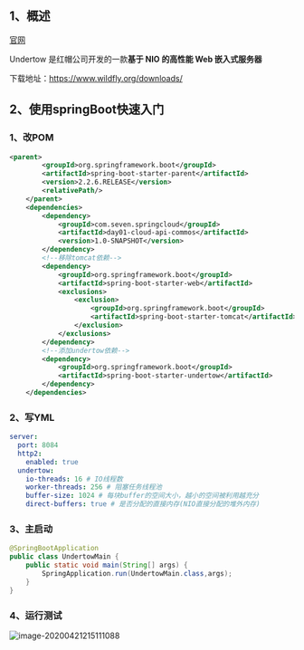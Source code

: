 ## 1、概述

[官网](http://undertow.io/)

Undertow 是红帽公司开发的一款**基于 NIO 的高性能 Web 嵌入式服务器**

下载地址：https://www.wildfly.org/downloads/

## 2、使用springBoot快速入门

### 1、改POM

```xml
<parent>
        <groupId>org.springframework.boot</groupId>
        <artifactId>spring-boot-starter-parent</artifactId>
        <version>2.2.6.RELEASE</version>
        <relativePath/>
    </parent>
    <dependencies>
        <dependency>
            <groupId>com.seven.springcloud</groupId>
            <artifactId>day01-cloud-api-commos</artifactId>
            <version>1.0-SNAPSHOT</version>
        </dependency>
        <!--移除tomcat依赖-->
        <dependency>
            <groupId>org.springframework.boot</groupId>
            <artifactId>spring-boot-starter-web</artifactId>
            <exclusions>
                <exclusion>
                    <groupId>org.springframework.boot</groupId>
                    <artifactId>spring-boot-starter-tomcat</artifactId>
                </exclusion>
            </exclusions>
        </dependency>
        <!--添加undertow依赖-->
        <dependency>
            <groupId>org.springframework.boot</groupId>
            <artifactId>spring-boot-starter-undertow</artifactId>
        </dependency>
    </dependencies>
```

### 2、写YML

```yaml
server:
  port: 8084
  http2:
    enabled: true
  undertow:
    io-threads: 16 # IO线程数
    worker-threads: 256 # 阻塞任务线程池
    buffer-size: 1024 # 每块buffer的空间大小，越小的空间被利用越充分
    direct-buffers: true # 是否分配的直接内存(NIO直接分配的堆外内存)
```

### 3、主启动

```java
@SpringBootApplication
public class UndertowMain {
    public static void main(String[] args) {
        SpringApplication.run(UndertowMain.class,args);
    }
}
```

### 4、运行测试

![image-20200421215111088](https://sevenpic.oss-cn-beijing.aliyuncs.com/img/image-20200421215111088.png)